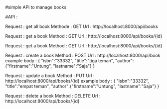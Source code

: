 #simple APi to  manage books



#API :

Request : get all book
Methode : GET
Url     : http://localhost:8000/api/books


Request : get a book
Method  : GET
Url     : http://localhost:8000/api/books/{id}


Request : get a book
Method  : GET
Url     : http://localhost:8000/api/books/{id}


Request : create a book
Method  : POST
Url     : http://localhost:8000/api/book
example body : 
{
  "isbn":"33332",
   "title":"tiga teman",
   "author":{"firstname":"Untung",  "lastname":"Saja"}
}



Request : update a book
Method  : PUT
Url     : http://localhost:8000/api/books/{id}
example body : 
{
  "isbn":"33332",
   "title":"empat teman",
   "author":{"firstname":"Untung",  "lastname":"Saja"}
}


Request : delete a book
Method  : DELETE
Url     : http://localhost:8000/api/books/{id}


